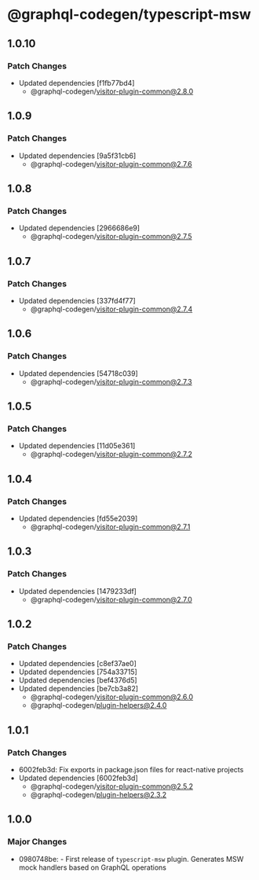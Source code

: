 # @graphql-codegen/typescript-msw

## 1.0.10

### Patch Changes

- Updated dependencies [f1fb77bd4]
  - @graphql-codegen/visitor-plugin-common@2.8.0

## 1.0.9

### Patch Changes

- Updated dependencies [9a5f31cb6]
  - @graphql-codegen/visitor-plugin-common@2.7.6

## 1.0.8

### Patch Changes

- Updated dependencies [2966686e9]
  - @graphql-codegen/visitor-plugin-common@2.7.5

## 1.0.7

### Patch Changes

- Updated dependencies [337fd4f77]
  - @graphql-codegen/visitor-plugin-common@2.7.4

## 1.0.6

### Patch Changes

- Updated dependencies [54718c039]
  - @graphql-codegen/visitor-plugin-common@2.7.3

## 1.0.5

### Patch Changes

- Updated dependencies [11d05e361]
  - @graphql-codegen/visitor-plugin-common@2.7.2

## 1.0.4

### Patch Changes

- Updated dependencies [fd55e2039]
  - @graphql-codegen/visitor-plugin-common@2.7.1

## 1.0.3

### Patch Changes

- Updated dependencies [1479233df]
  - @graphql-codegen/visitor-plugin-common@2.7.0

## 1.0.2

### Patch Changes

- Updated dependencies [c8ef37ae0]
- Updated dependencies [754a33715]
- Updated dependencies [bef4376d5]
- Updated dependencies [be7cb3a82]
  - @graphql-codegen/visitor-plugin-common@2.6.0
  - @graphql-codegen/plugin-helpers@2.4.0

## 1.0.1

### Patch Changes

- 6002feb3d: Fix exports in package.json files for react-native projects
- Updated dependencies [6002feb3d]
  - @graphql-codegen/visitor-plugin-common@2.5.2
  - @graphql-codegen/plugin-helpers@2.3.2

## 1.0.0

### Major Changes

- 0980748be: - First release of `typescript-msw` plugin.
  Generates MSW mock handlers based on GraphQL operations
